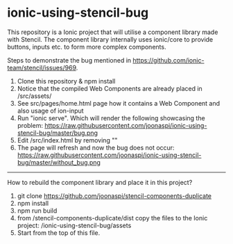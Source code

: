 # ionic-using-stencil-bug

This repository is a Ionic project that will utilise a component library made with Stencil. The component library internally uses ionic/core to provide buttons, inputs etc. to form more complex components.

Steps to demonstrate the bug mentioned in https://github.com/ionic-team/stencil/issues/969.

1. Clone this repository & npm install
2. Notice that the compiled Web Components are already placed in /src/assets/
3. See src/pages/home.html page how it contains a Web Component and also usage of ion-input
4. Run "ionic serve". Which will render the following showcasing the problem: https://raw.githubusercontent.com/joonaspi/ionic-using-stencil-bug/master/bug.png
5. Edit /src/index.html by removing "<script src='assets/mycomponent.js'></script>"
6. The page will refresh and now the bug does not occur: https://raw.githubusercontent.com/joonaspi/ionic-using-stencil-bug/master/without_bug.png 


------------------------------

How to rebuild the component library and place it in this project?

1. git clone https://github.com/joonaspi/stencil-components-duplicate
2. npm install
3. npm run build
4. from /stencil-components-duplicate/dist copy the files to the Ionic project: /ionic-using-stencil-bug/assets
5. Start from the top of this file.
